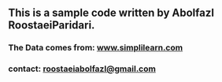 ## This is a sample code written by Abolfazl RoostaeiParidari.

### The Data comes from: www.simplilearn.com
### contact: roostaeiabolfazl@gmail.com

